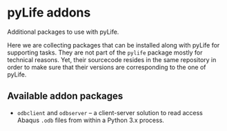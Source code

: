 # pyLife addons

Additional packages to use with pyLife.

Here we are collecting packages that can be installed along with pyLife for
supporting tasks.  They are not part of the `pylife` package mostly for
technical reasons.  Yet, their sourcecode resides in the same repository in
order to make sure that their versions are corresponding to the one of pyLife.

## Available addon packages

* `odbclient` and `odbserver` – a client-server solution to read access Abaqus
  `.odb` files from within a Python 3.x process.
